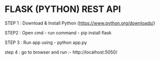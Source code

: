

# FLASK (PYTHON) REST API
 STEP 1 : Download & Install  Python (https://www.python.org/downloads/) 

 STEP2  : Open cmd - run command - pip install flask

 STEP 3 : Run app using -  python app.py

 step 4 :  go to browser and run :- http://localhost:5050/

